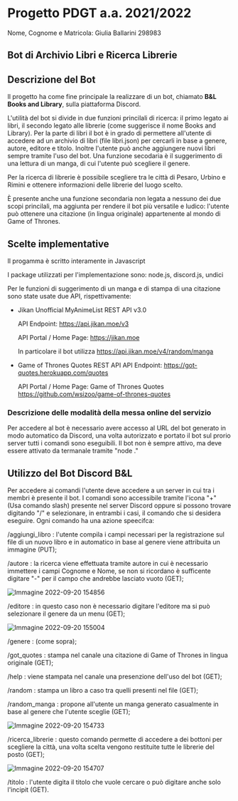 # Progetto PDGT a.a. 2021/2022

Nome, Cognome e Matricola: Giulia Ballarini 298983

## Bot di Archivio Libri e Ricerca Librerie

## Descrizione del Bot

Il progetto ha come fine principale la realizzare di un bot, chiamato **B&L Books and Library**, sulla piattaforma Discord. 

L'utilità del bot si divide in due funzioni princilali di ricerca: il primo legato ai libri, il secondo legato alle librerie (come suggerisce il nome Books and Library).
Per la parte di libri il bot è in grado di permettere all'utente di accedere ad un archivio di libri (file libri.json) per cercarli in base a genere, autore, editore e titolo. Inoltre l'utente può anche aggiungere nuovi libri sempre tramite l'uso del bot. 
Una funzione secodaria è il suggerimento di una lettura di un manga, di cui l'utente può scegliere il genere.

Per la ricerca di librerie è possibile scegliere tra le città di Pesaro, Urbino e Rimini e ottenere informazioni delle librerie del luogo scelto.

È presente anche una funzione secondaria non legata a nessuno dei due scopi princilali, ma aggiunta per rendere il bot più versatile e ludico: l'utente può ottenere una citazione (in lingua originale) appartenente al mondo di Game of Thrones.


## Scelte implementative
Il progamma è scritto interamente in Javascript

I package utilizzati per l'implementazione sono: node.js, discord.js, undici

Per le funzioni di suggerimento di un manga e di stampa di una citazione sono state usate due API, rispettivamente: 
- Jikan Unofficial MyAnimeList REST API v3.0

  API Endpoint: https://api.jikan.moe/v3
  
  API Portal / Home Page: https://jikan.moe
  
  In particolare il bot utilizza https://api.jikan.moe/v4/random/manga
  
- Game of Thrones Quotes REST API
  API Endpoint: https://got-quotes.herokuapp.com/quotes
  
  API Portal / Home Page: Game of Thrones Quotes https://github.com/wsizoo/game-of-thrones-quotes
  
### Descrizione delle modalità della messa online del servizio
Per accedere al bot è necessario avere accesso al URL del bot generato in modo automatico da Discord, una volta autorizzato e portato il bot sul prorio server tutti i comandi sono eseguibili.
Il bot non è sempre attivo, ma deve essere attivato da termanale tramite "node ."  

## Utilizzo del Bot Discord B&L
Per accedere ai comandi l'utente deve accedere a un server in cui tra i membri è presente il bot.
I comandi sono accessibile tramite l'icona "+" (Usa comando slash) presente nel server Discord oppure si possono trovare digitando "/" e selezionare, in entrambi i casi, il comando che si desidera eseguire.
Ogni comando ha una azione speecifca: 

/aggiungi_libro : l'utente compila i campi necessari per la registrazione sul file di un nuovo libro e in automatico in base al genere viene attribuita un immagine (PUT);

/autore : la ricerca viene effettuata tramite autore in cui è necessario immettere i campi Cognome e Nome, se non si ricordano è sufficente digitare "-" per il campo che andrebbe lasciato vuoto (GET);

![Immagine 2022-09-20 154856](https://user-images.githubusercontent.com/80909302/191276099-39586bd2-a899-4e9b-9e60-56ba8ead8884.png)


/editore : in questo caso non è necessario digitare l'editore ma si può selezionare il genere da un menu (GET);

![Immagine 2022-09-20 155004](https://user-images.githubusercontent.com/80909302/191276037-3477580b-c01f-4993-ab64-83c1d6a95415.png)


/genere : (come sopra);

/got_quotes : stampa nel canale una citazione di Game of Thrones in lingua originale (GET);

/help : viene stampata nel canale una presenzione dell'uso del bot (GET);

/random : stampa un libro a caso tra quelli presenti nel file (GET);

/random_manga : propone all'utente un manga generato casualmente in base al genere che l'utente sceglie (GET);

![Immagine 2022-09-20 154733](https://user-images.githubusercontent.com/80909302/191275944-e26d4f7f-f900-488a-b77b-96af8ae92b1a.png)

/ricerca_librerie : questo comando permette di accedere a dei bottoni per scegliere la città, una volta scelta vengono restituite tutte le librerie del posto (GET);   

![Immagine 2022-09-20 154707](https://user-images.githubusercontent.com/80909302/191275895-5a79ec82-8ae5-4d80-a36b-9e087e7cf68f.png)


/titolo : l'utente digita il titolo che vuole cercare o può digitare anche solo l'incipit (GET).
